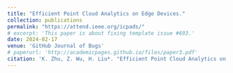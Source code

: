 ```yaml
---
title: "Efficient Point Cloud Analytics on Edge Devices."
collection: publications
permalink: "https://attend.ieee.org/icpads/"
# excerpt: 'This paper is about fixing template issue #693.'
date: 2024-02-17
venue: 'GitHub Journal of Bugs'
# paperurl: 'http://academicpages.github.io/files/paper3.pdf'
citation: 'K. Zhu, Z. Wu, H. Liu*. "Efficient Point Cloud Analytics on Edge Devices." Proceedings of the International Conference on Parallel and Distributed Systems (ICPADS), under review, July 2024.'
---
```


<!-- The contents above will be part of a list of publications, if the user clicks the link for the publication than the contents of section will be rendered as a full page, allowing you to provide more information about the paper for the reader. When publications are displayed as a single page, the contents of the above "citation" field will automatically be included below this section in a smaller font. -->
